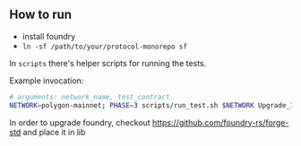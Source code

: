 ## How to run

* install foundry
* `ln -sf /path/to/your/protocol-monorepo sf`

In `scripts` there's helper scripts for running the tests.

Example invocation:
```sh
# arguments: network_name, test_contract
NETWORK=polygon-mainnet; PHASE=3 scripts/run_test.sh $NETWORK Upgrade_1_9 -vv
```

In order to upgrade foundry, checkout https://github.com/foundry-rs/forge-std and place it in lib